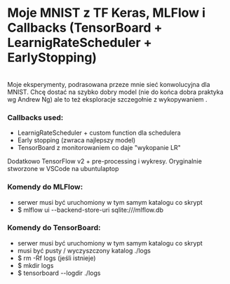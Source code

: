 # Moje MNIST z TF Keras, MLFlow i Callbacks (TensorBoard + LearnigRateScheduler + EarlyStopping)

<br>
Moje eksperymenty, podrasowana przeze mnie sieć konwolucyjna dla MNIST. 
Chcę dostać na szybko dobry model (nie do końca dobra praktyka wg Andrew Ng) ale to też eksploracje szczegołnie z wykopywaniem .


### Callbacks used:
* LearnigRateScheduler + custom function dla schedulera
* Early stopping (zwraca najlepszy model)
* TensorBoard z monitorowaniem co daje "wykopanie LR"

Dodatkowo TensorFlow v2 + pre-processing i wykresy.
Oryginalnie stworzone w VSCode na ubuntulaptop

### Komendy do MLFlow:
- serwer musi być uruchomiony w tym samym katalogu co skrypt
- $ mlflow ui --backend-store-uri sqlite:///mlflow.db

### Komendy do TensorBoard:
- serwer musi być uruchomiony w tym samym katalogu co skrypt
- musi być pusty / wyczyszczony katalog ./logs
- $ rm -Rf logs (jeśli istnieje)
- $ mkdir logs
- $ tensorboard --logdir ./logs